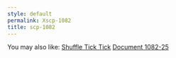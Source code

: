 ```yaml
---
style: default
permalink: Xscp-1082
title: scp-1082
---
```

You may also like:
[Shuffle Tick Tick](http://scp-wiki.net/shuffle-tick-tick)
[Document 1082-25](http://scp-wiki.net/document-1082-25)